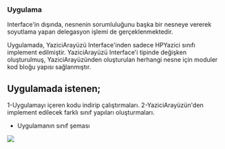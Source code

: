 ### Uygulama

Interface'in dışında, nesnenin sorumluluğunu başka bir nesneye vererek soyutlama yapan delegasyon işlemi de gerçeklenmektedir.

Uygulamada, YaziciArayüzü Interface'inden sadece HPYazici sınıfı implement edilmiştir. 
YaziciArayüzü Interface'i tipinde değişken oluşturulmuş, YaziciArayüzünden oluşturulan herhangi nesne için moduler kod bloğu yapısı sağlanmıştır.


## Uygulamada istenen;

1-Uygulamayı içeren kodu indirip çalıştırmaları.
2-YaziciArayüzün'den implement edilecek farklı sınıf yapıları oluşturmaları.


* Uygulamanın sınıf şeması

![](https://github.com/celalceken/NesneYonelimliAnalizVeTasarimDersiUygulamalari/blob/master/Sekiller/02/UygulamaInterface.png)
